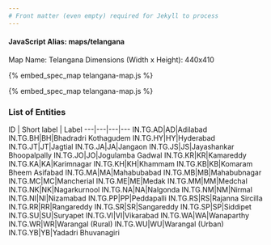 ```yaml
---
# Front matter (even empty) required for Jekyll to process
---
```


#### JavaScript Alias: maps/telangana

Map Name: Telangana
Dimensions (Width x Height): 440x410


{% embed_spec_map telangana-map.js %}

{% embed_spec_map telangana-map.js %}

### List of Entities

ID | Short label | Label
---|---|---|---
IN.TG.AD|AD|Adilabad
IN.TG.BH|BH|Bhadradri Kothagudem
IN.TG.HY|HY|Hyderabad
IN.TG.JT|JT|Jagtial
IN.TG.JA|JA|Jangaon
IN.TG.JS|JS|Jayashankar Bhoopalpally
IN.TG.JO|JO|Jogulamba Gadwal
IN.TG.KR|KR|Kamareddy
IN.TG.KA|KA|Karimnagar
IN.TG.KH|KH|Khammam
IN.TG.KB|KB|Komaram Bheem Asifabad
IN.TG.MA|MA|Mahabubabad
IN.TG.MB|MB|Mahabubnagar
IN.TG.MC|MC|Mancherial
IN.TG.ME|ME|Medak
IN.TG.MM|MM|Medchal
IN.TG.NK|NK|Nagarkurnool
IN.TG.NA|NA|Nalgonda
IN.TG.NM|NM|Nirmal
IN.TG.NI|NI|Nizamabad
IN.TG.PP|PP|Peddapalli
IN.TG.RS|RS|Rajanna Sircilla
IN.TG.RR|RR|Rangareddy
IN.TG.SR|SR|Sangareddy
IN.TG.SP|SP|Siddipet
IN.TG.SU|SU|Suryapet
IN.TG.VI|VI|Vikarabad
IN.TG.WA|WA|Wanaparthy
IN.TG.WR|WR|Warangal (Rural)
IN.TG.WU|WU|Warangal (Urban)
IN.TG.YB|YB|Yadadri Bhuvanagiri